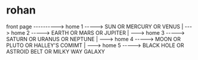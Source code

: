 # rohan

 front page ---------->   home 1  ----->  SUN OR MERCURY OR VENUS
                  |
                   --->   home 2  ----->  EARTH OR MARS OR JUPITER
                  |
                   --->   home 3  ----->  SATURN OR URANUS OR NEPTUNE
                  |
                   --->   home 4  ----->  MOON OR PLUTO OR HALLEY'S COMIMT
                  |
                   --->   home 5  ----->  BLACK HOLE OR ASTROID BELT OR MILKY WAY GALAXY
            

